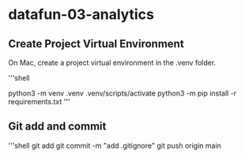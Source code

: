 # datafun-03-analytics

## Create Project Virtual Environment

On Mac, create a project virtual environment in the .venv folder.

'''shell

python3 -m venv .venv
.venv/scripts/activate
python3 -m pip install -r requirements.txt
'''

## Git add and commit

'''shell
git add
git commit -m "add .gitignore"
git push origin main